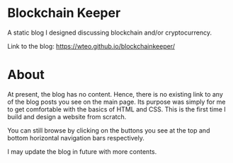 # Blockchain Keeper

A static blog I designed discussing blockchain and/or cryptocurrency.

Link to the blog: https://wteo.github.io/blockchainkeeper/

# About 

At present, the blog has no content. Hence, there is no existing link to any of the blog posts you see on the main page. Its purpose was simply for me to get comfortable with the basics of HTML and CSS. This is the first time I build and design a website from scratch.

You can still browse by clicking on the buttons you see at the top and bottom horizontal navigation bars respectively.

I may update the blog in future with more contents.
